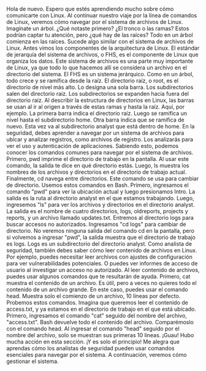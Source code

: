 Hola de nuevo. Espero que estés aprendiendo
mucho sobre cómo comunicarte con Linux. Al continuar nuestro viaje
por la línea de comandos de Linux, veremos cómo navegar
por el sistema de archivos de Linux. Imagínate un árbol. ¿Qué notaste primero? ¿El tronco o las ramas? Estos podrían captar tu atención,
pero ¿qué hay de las raíces? Todo en un árbol
comienza en las raíces. Sucede algo similar
con el sistema de archivos de Linux. Antes vimos los componentes
de la arquitectura de Linux. El estándar de jerarquía
del sistema de archivos, o FHS, es el componente de Linux
que organiza los datos. Este sistema de archivos
es una parte muy importante de Linux, ya que todo lo que hacemos allí
se considera un archivo en el directorio del sistema. El FHS es un sistema jerárquico. Como en un árbol,
todo crece y se ramifica desde la raíz. El directorio raíz, o root,
es el directorio de nivel más alto. Lo designa una sola barra. Los subdirectorios
salen del directorio raíz. Los subdirectorios se expanden
hacia fuera del directorio raíz. Al describir
la estructura de directorios en Linux, las barras se usan al ir al origen a través de estas ramas
y hasta la raíz. Aquí, por ejemplo. La primera barra
indica el directorio raíz. Luego se ramifica un nivel
hasta el subdirectorio home. Otra barra indica
que se ramifica de nuevo. Esta vez va al subdirectorio analyst
que está dentro de home. En la seguridad, debes aprender
a navegar por un sistema de archivos para ubicar y analizar registros,
como archivos de registro. Los analizarás para ver el uso
y autenticación de aplicaciones. Sabiendo esto, podemos conocer los comandos comunes
para navegar por el sistema de archivos. Primero, pwd imprime el directorio de trabajo
en la pantalla. Al usar este comando, la salida
te dice en qué directorio estás. Luego, ls muestra los nombres
de los archivos y directorios en el directorio de trabajo actual. Finalmente, cd navega entre directorios. Este comando
se usa para cambiar de directorio. Usemos estos comandos en Bash. Primero, ingresamos el comando "pwd"
para ver la ubicación actual y luego presionamos Intro. La salida
es la ruta al directorio analyst en el que estamos trabajando. Luego, ingresemos "ls" para ver los archivos
y directorios en el directorio analyst. La salida
es el nombre de cuatro directorios, logs, oldreports, projects y reports, y un archivo llamado updates.txt. Entremos al directorio logs para buscar accesos no autorizados. Ingresamos "cd logs"
para cambiar de directorio. No veremos ninguna salida
del comando cd en la pantalla, pero si volvemos a ingresar "pwd", la salida muestra que el directorio
de trabajo es logs. Logs es un subdirectorio
del directorio analyst. Como analista de seguridad, también debes saber cómo leer contenido de archivos
en Linux. Por ejemplo, puedes necesitar leer archivos
con ajustes de configuración para ver vulnerabilidades potenciales. O puedes ver informes
de acceso de usuario al investigar un acceso no autorizado. Al leer contenido de archivos, puedes usar algunos comandos
que te resultarán de ayuda. Primero, cat muestra el contenido
de un archivo. Es útil, pero a veces no quieres
todo el contenido de un archivo grande. En este caso,
puedes usar el comando head. Muestra solo el comienzo de un archivo,
10 líneas por defecto. Probemos estos comandos. Imagina que queremos
leer el contenido de access.txt, y ya estamos en el directorio
de trabajo en el que está ubicado. Primero, ingresamos el comando "cat"
seguido del nombre del archivo, "access.txt". Bash devuelve todo
el contenido del archivo. Comparémoslo con el comando head. Al ingresar el comando "head"
seguido por el nombre del archivo, solo se muestran
sus primeras 10 líneas. ¡Guau! Hubo mucha acción en esta sección. ¡Y es solo el principio! Me alegra que aprendas
cómo los analistas de seguridad pueden usar comandos esenciales
para navegar por el sistema. A continuación,
veremos cómo gestionar el sistema.